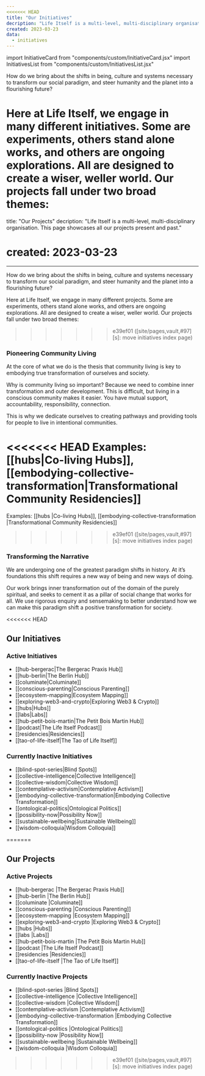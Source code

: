 ```yaml
---
<<<<<<< HEAD
title: "Our Initiatives"
decription: "Life Itself is a multi-level, multi-disciplinary organisation. This page showcases all our initiatives present and past."
created: 2023-03-23
data:
  - initiatives
---
```


import InitiativeCard from "components/custom/InitiativeCard.jsx"
import InitiativesList from "components/custom/InitiativesList.jsx"

How do we bring about the shifts in being, culture and systems necessary to transform our social paradigm, and steer humanity and the planet into a flourishing future?

Here at Life Itself, we engage in many different initiatives. Some are experiments, others stand alone works, and others are ongoing explorations. All are designed to create a wiser, weller world. Our projects fall under two broad themes:
=======
title: "Our Projects"
decription: "Life Itself is a multi-level, multi-disciplinary organisation. This page showcases all our projects present and past."
# created: 2023-03-23
---

How do we bring about the shifts in being, culture and systems necessary to transform our social paradigm, and steer humanity and the planet into a flourishing future?

Here at Life Itself, we engage in many different projects. Some are experiments, others stand alone works, and others are ongoing explorations. All are designed to create a wiser, weller world. Our projects fall under two broad themes:
>>>>>>> e39ef01 ([site/pages,vault,#97][s]: move initiatives index page)

### Pioneering Community Living

At the core of what we do is the thesis that community living is key to embodying true transformation of ourselves and society.

Why is community living so important? Because we need to combine inner transformation and outer development. This is difficult, but living in a conscious community makes it easier. You have mutual support, accountability, responsibility, connection.

This is why we dedicate ourselves to creating pathways and providing tools for people to live in intentional communities.

<<<<<<< HEAD
Examples: [[hubs|Co-living Hubs]], [[embodying-collective-transformation|Transformational Community Residencies]]
=======
Examples: [[hubs |Co-living Hubs]], [[embodying-collective-transformation |Transformational Community Residencies]]
>>>>>>> e39ef01 ([site/pages,vault,#97][s]: move initiatives index page)

### Transforming the Narrative

We are undergoing one of the greatest paradigm shifts in history. At it’s foundations this shift requires a new way of being and new ways of doing.

Our work brings inner transformation out of the domain of the purely spiritual, and seeks to cement it as a pillar of social change that works for all. We use rigorous enquiry and sensemaking to better understand how we can make this paradigm shift a positive transformation for society.

<<<<<<< HEAD
## Our Initiatives

### Active Initiatives

- [[hub-bergerac|The Bergerac Praxis Hub]]
- [[hub-berlin|The Berlin Hub]]
- [[columinate|Columinate]]
- [[conscious-parenting|Conscious Parenting]]
- [[ecosystem-mapping|Ecosystem Mapping]]
- [[exploring-web3-and-crypto|Exploring Web3 & Crypto]]
- [[hubs|Hubs]]
- [[labs|Labs]]
- [[hub-petit-bois-martin|The Petit Bois Martin Hub]]
- [[podcast|The Life Itself Podcast]]
- [[residencies|Residencies]]
- [[tao-of-life-itself|The Tao of Life Itself]]


### Currently Inactive Initiatives

- [[blind-spot-series|Blind Spots]]
- [[collective-intelligence|Collective Intelligence]]
- [[collective-wisdom|Collective Wisdom]]
- [[contemplative-activism|Contemplative Activism]]
- [[embodying-collective-transformation|Embodying Collective Transformation]]
- [[ontological-politics|Ontological Politics]]
- [[possibility-now|Possibility Now]]
- [[sustainable-wellbeing|Sustainable Wellbeing]]
- [[wisdom-colloquia|Wisdom Colloquia]]



=======
## Our Projects

### Active Projects

- [[hub-bergerac |The Bergerac Praxis Hub]]
- [[hub-berlin |The Berlin Hub]]
- [[columinate |Columinate]]
- [[conscious-parenting |Conscious Parenting]]
- [[ecosystem-mapping |Ecosystem Mapping]]
- [[exploring-web3-and-crypto |Exploring Web3 & Crypto]]
- [[hubs |Hubs]]
- [[labs |Labs]]
- [[hub-petit-bois-martin |The Petit Bois Martin Hub]]
- [[podcast |The Life Itself Podcast]]
- [[residencies |Residencies]]
- [[tao-of-life-itself |The Tao of Life Itself]]


### Currently Inactive Projects

- [[blind-spot-series |Blind Spots]]
- [[collective-intelligence |Collective Intelligence]]
- [[collective-wisdom |Collective Wisdom]]
- [[contemplative-activism |Contemplative Activism]]
- [[embodying-collective-transformation |Embodying Collective Transformation]]
- [[ontological-politics |Ontological Politics]]
- [[possibility-now |Possibility Now]]
- [[sustainable-wellbeing |Sustainable Wellbeing]]
- [[wisdom-colloquia |Wisdom Colloquia]]
>>>>>>> e39ef01 ([site/pages,vault,#97][s]: move initiatives index page)
